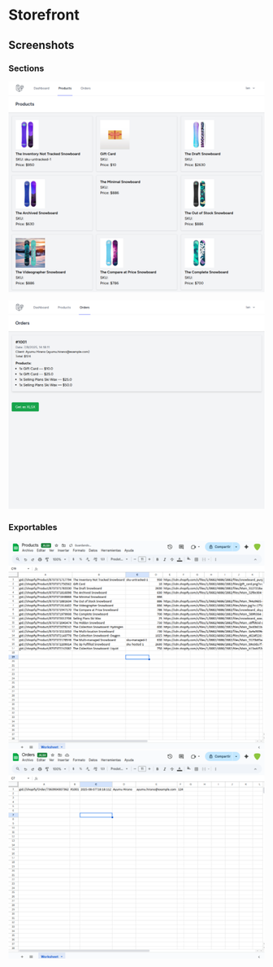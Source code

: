 # Storefront



## Screenshots

### Sections

![Products](./images/products.png)

![Orders](./images/orders.png)

### Exportables

![Products as XLSX](./images/products_xlsx.png)
![Orders as XLSX](./images/orders_xlsx.png)
